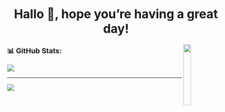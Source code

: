 <h1 align ="center"> Hallo 👋, hope you’re having a great day! </h1>

<img align="right" width="19%" height="19%" src="https://media.tenor.com/INUts6tJH2UAAAAC/%D0%BD%D0%BE%D1%80%D0%BC%D0%B0%D0%BD.gif">

### 📊 GitHub Stats:
![](https://github-readme-stats.vercel.app/api/top-langs/?username=knimoni&theme=shades-of-purple&hide_border=true&include_all_commits=false&count_private=true&layout=compact)

---
[![](https://visitcount.itsvg.in/api?id=knimoni&icon=9&color=6)](https://visitcount.itsvg.in)

<!-- Proudly created with GPRM ( https://gprm.itsvg.in ) -->
<!--

**knimoni/knimoni** is a ✨ _special_ ✨ repository because its `README.md` (this file) appears on your GitHub profile.

### 💫 About Me:
🏫 I'm Computer Engineering Student at [Diponegoro University](https://www.undip.ac.id/).<br>📧 Shoot me **nauraazarine@gmail.com**

Here are some ideas to get you started:

- 🔭 I’m currently working on ...
- 🌱 I’m currently learning ...
- 👯 I’m looking to collaborate on ...
- 🤔 I’m looking for help with ...
- 💬 Ask me about ...
- 📫 How to reach me: ...
- 😄 Pronouns: ...
- ⚡ Fun fact: ...

-->

